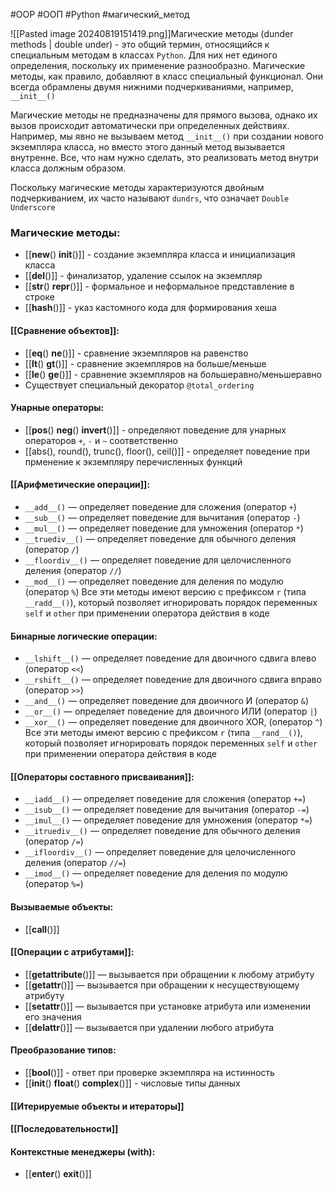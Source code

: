 #OOP #ООП #Python #магический_метод 


![[Pasted image 20240819151419.png]]Магические методы (dunder methods | double under) - это общий термин, относящийся к специальным методам в классах `Python`. Для них нет единого определения, поскольку их применение разнообразно. Магические методы, как правило, добавляют в класс специальный функционал. Они всегда обрамлены двумя нижними подчеркиваниями, например, `__init__()`

Магические методы не предназначены для прямого вызова, однако их вызов происходит автоматически при определенных действиях. Например, мы явно не вызываем метод `__init__()` при создании нового экземпляра класса, но вместо этого данный метод вызывается внутренне. Все, что нам нужно сделать, это реализовать метод внутри класса должным образом.

Поскольку магические методы характеризуются двойным подчеркиванием, их часто называют `dundrs`, что означает `Double Underscore`

### Магические методы:
- [[__new__() __init__()]] - создание экземпляра класса и инициализация класса
- [[__del__()]] - финализатор, удаление ссылок на экземпляр
- [[__str__() __repr__()]] - формальное и неформальное представление в строке
- [[__hash__()]] - указ кастомного кода для формирования хеша
#### [[Сравнение объектов]]:
- [[__eq__() __ne__()]]  - сравнение экземпляров на равенство
- [[__lt__() __gt__()]] - сравнение экземпляров на больше/меньше
- [[__le__() __ge__()]] - сравнение экземпляров на большеравно/меньшеравно
- Существует специальный декоратор `@total_ordering`
#### Унарные операторы:
- [[__pos__() __neg__() __invert__()]] - определяют поведение для унарных операторов `+`, `-` и `~` соответственно
- [[abs(), round(), trunc(), floor(), ceil()]] - определяет поведение при прменение к экземпляру перечисленных функций
#### [[Арифметические операции]]:
- `__add__()` — определяет поведение для сложения (оператор `+`)
- `__sub__()` — определяет поведение для вычитания (оператор `-`)
- `__mul__()` — определяет поведение для умножения (оператор `*`)
- `__truediv__()` — определяет поведение для обычного деления (оператор `/`)
- `__floordiv__()` — определяет поведение для целочисленного деления (оператор `//`)
- `__mod__()` — определяет поведение для деления по модулю (оператор `%`)
Все эти методы имеют версию с префиксом `r` (типа `__radd__()`), который позволяет игнорировать порядок переменных `self` и `other` при применении оператора действия в коде
#### Бинарные логические операции:
- `__lshift__()` — определяет поведение для двоичного сдвига влево (оператор `<<`)
- `__rshift__()` — определяет поведение для двоичного сдвига вправо (оператор `>>`)
- `__and__()` — определяет поведение для двоичного И (оператор `&`)
- `__or__()` — определяет поведение для двоичного ИЛИ (оператор `|`)
- `__xor__()` — определяет поведение для двоичного XOR, (оператор `^`)
Все эти методы имеют версию с префиксом `r` (типа `__rand__()`), который позволяет игнорировать порядок переменных `self` и `other` при применении оператора действия в коде
#### [[Операторы составного присваивания]]:
- `__iadd__()` — определяет поведение для сложения (оператор `+=`)
- `__isub__()` — определяет поведение для вычитания (оператор `-=`)
- `__imul__()` — определяет поведение для умножения (оператор `*=`)
- `__itruediv__()` — определяет поведение для обычного деления (оператор `/=`)
- `__ifloordiv__()` — определяет поведение для целочисленного деления (оператор `//=`)
- `__imod__()` — определяет поведение для деления по модулю (оператор `%=`)
#### Вызываемые объекты:
- [[__call__()]]
#### [[Операции с атрибутами]]:
- [[__getattribute__()]] — вызывается при обращении к любому атрибуту
- [[__getattr__()]] — вызывается при обращении к несуществующему атрибуту
- [[__setattr__()]] — вызывается при установке атрибута или изменении его значения
- [[__delattr__()]] — вызывается при удалении любого атрибута
#### Преобразование типов:
- [[__bool__()]] - ответ при проверке экземпляра на истинность
- [[__init__() __float__() __complex__()]] - числовые типы данных
#### [[Итерируемые объекты и итераторы]]
#### [[Последовательности]]
#### Контекстные менеджеры (with):
- [[__enter__() __exit__()]]
